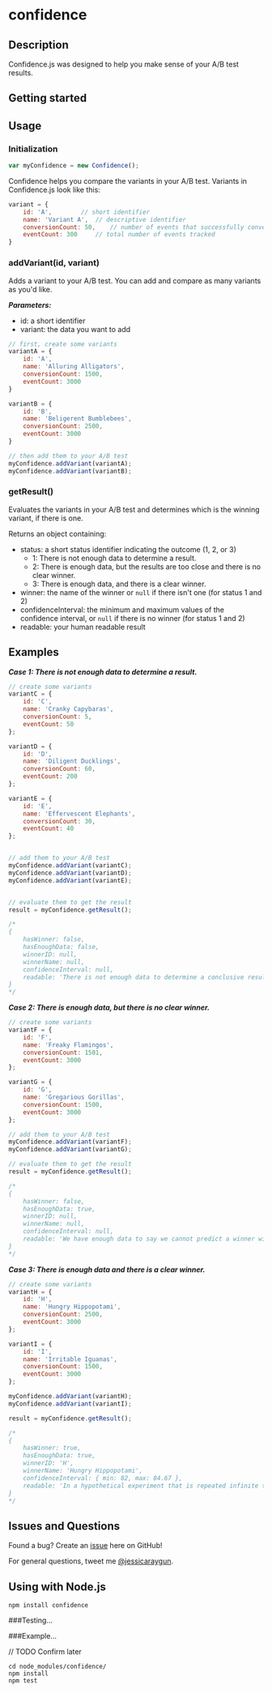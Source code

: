 confidence
=======
## Description
Confidence.js was designed to help you make sense of your A/B test results.

## Getting started


## Usage

### Initialization

``` js
var myConfidence = new Confidence();
```

Confidence helps you compare the variants in your A/B test. Variants in Confidence.js look like this:

``` js
variant = {
	id: 'A',		// short identifier
	name: 'Variant A',	// descriptive identifier
	conversionCount: 50,	// number of events that successfully converted
	eventCount: 300 	// total number of events tracked
}
```

### addVariant(id, variant)

Adds a variant to your A/B test. You can add and compare as many variants as you'd like.

***Parameters:***

 - id: a short identifier
 - variant: the data you want to add

``` js
// first, create some variants
variantA = {
	id: 'A',
	name: 'Alluring Alligators',
	conversionCount: 1500,
	eventCount: 3000
}

variantB = {
	id: 'B',
	name: 'Beligerent Bumblebees',
	conversionCount: 2500,
	eventCount: 3000
}

// then add them to your A/B test
myConfidence.addVariant(variantA);
myConfidence.addVariant(variantB);

```

### getResult()

Evaluates the variants in your A/B test and determines which is the winning variant, if there is one.

Returns an object containing:

 - status: a short status identifier indicating the outcome (1, 2, or 3)
   - 1: There is not enough data to determine a result.
   - 2: There is enough data, but the results are too close and there is no clear winner.
   - 3: There is enough data, and there is a clear winner.
 - winner: the name of the winner or `null` if there isn't one (for status 1 and 2)
 - confidenceInterval: the minimum and maximum values of the confidence interval, or `null` if there is no winner (for status 1 and 2)
 - readable: your human readable result

## Examples

***Case 1: There is not enough data to determine a result.***

``` js
// create some variants
variantC = {
	id: 'C',
	name: 'Cranky Capybaras',
	conversionCount: 5,
	eventCount: 50
};

variantD = {
	id: 'D',
	name: 'Diligent Ducklings',
	conversionCount: 60,
	eventCount: 200
};

variantE = {
	id: 'E',
	name: 'Effervescent Elephants',
	conversionCount: 30,
	eventCount: 40
};


// add them to your A/B test
myConfidence.addVariant(variantC);
myConfidence.addVariant(variantD);
myConfidence.addVariant(variantE);


// evaluate them to get the result
result = myConfidence.getResult();

/*
{
	hasWinner: false,
	hasEnoughData: false,
	winnerID: null,
	winnerName: null,
	confidenceInterval: null,
	readable: 'There is not enough data to determine a conclusive result.'
}
*/
```

***Case 2: There is enough data, but there is no clear winner.***

``` js
// create some variants
variantF = {
	id: 'F',
	name: 'Freaky Flamingos',
	conversionCount: 1501,
	eventCount: 3000
};

variantG = {
	id: 'G',
	name: 'Gregarious Gorillas',
	conversionCount: 1500,
	eventCount: 3000
};

// add them to your A/B test
myConfidence.addVariant(variantF);
myConfidence.addVariant(variantG);

// evaluate them to get the result
result = myConfidence.getResult();

/*
{
	hasWinner: false,
	hasEnoughData: true,
	winnerID: null,
	winnerName: null,
	confidenceInterval: null,
	readable: 'We have enough data to say we cannot predict a winner with 95% certainty.'
}
*/
```

***Case 3: There is enough data and there is a clear winner.***

``` js
// create some variants
variantH = {
	id: 'H',
	name: 'Hungry Hippopotami',
	conversionCount: 2500,
	eventCount: 3000
};

variantI = {
	id: 'I',
	name: 'Irritable Iguanas',
	conversionCount: 1500,
	eventCount: 3000
};

myConfidence.addVariant(variantH);
myConfidence.addVariant(variantI);

result = myConfidence.getResult();

/*
{
	hasWinner: true,
	hasEnoughData: true,
	winnerID: 'H',
	winnerName: 'Hungry Hippopotami',
	confidenceInterval: { min: 82, max: 84.67 },
	readable: 'In a hypothetical experiment that is repeated infinite times, the average rate of the "Hungry Hippopotami" variant will fall between 82% and 84.67%, 95% of the time'
}
*/
```

## Issues and Questions

Found a bug? Create an [issue](https://github.com/sendwithus/confidence/issues) here on GitHub!

For general questions, tweet me [@jessicaraygun](https://twitter.com/jessicaraygun).

## Using with Node.js
```
npm install confidence
```
###Testing...

###Example...

// TODO Confirm later

```
cd node_modules/confidence/
npm install
npm test
```
